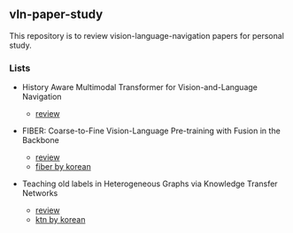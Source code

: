 ## vln-paper-study

This repository is to review vision-language-navigation papers for personal study.

### Lists

* History Aware Multimodal Transformer for Vision-and-Language Navigation
  * [review](https://github.com/blossominkyung/vln-paper-study/issues/2)
  

* FIBER: Coarse-to-Fine Vision-Language Pre-training with Fusion in the Backbone
  * [review](https://github.com/blossominkyung/vln-paper-study/issues/3)
  * [fiber by korean](https://www.blossominkyung.com/deeplearning/fiber)

* Teaching old labels in Heterogeneous Graphs via Knowledge Transfer Networks
  * [review](https://github.com/blossominkyung/vln-paper-study/issues/4)
  * [ktn by korean](https://www.blossominkyung.com/deeplearning/ktn)
